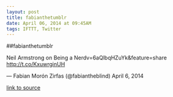 ```yaml
---
layout: post
title: fabianthetumblr
date: April 06, 2014 at 09:45AM
tags: IFTTT, Twitter
---
```

##fabianthetumblr


Neil Armstrong on Being a Nerdv=6aQlbqHZuYk&amp;feature=share http://t.co/KxuwrginUH

— Fabian Morón Zirfas (@fabiantheblind) April 6, 2014

[link to source](http://ift.tt/1fQdVBu) 
